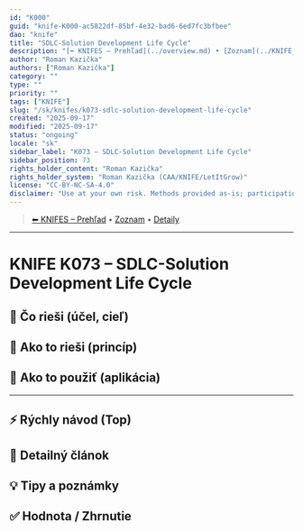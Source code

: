 ```yaml
---
id: "K000"
guid: "knife-K000-ac5822df-85bf-4e32-bad6-6ed7fc3bfbee"
dao: "knife"
title: "SDLC-Solution Development Life Cycle"
description: "[⬅ KNIFES – Prehľad](../overview.md) • [Zoznam](../KNIFE_Overview_List.md) • [Detaily](../KNIFE_Overview_Details.md)\n---\n KNIFE K073 – SDLC-Solution Development Life Cycle"
author: "Roman Kazička"
authors: ["Roman Kazička"]
category: ""
type: ""
priority: ""
tags: ["KNIFE"]
slug: "/sk/knifes/k073-sdlc-solution-development-life-cycle"
created: "2025-09-17"
modified: "2025-09-17"
status: "ongoing"
locale: "sk"
sidebar_label: "K073 – SDLC-Solution Development Life Cycle"
sidebar_position: 73
rights_holder_content: "Roman Kazička"
rights_holder_system: "Roman Kazička (CAA/KNIFE/LetItGrow)"
license: "CC-BY-NC-SA-4.0"
disclaimer: "Use at your own risk. Methods provided as-is; participation is voluntary and context-aware."
---
```

<!-- body:start -->

<!-- nav:knifes -->
> [⬅ KNIFES – Prehľad](../overview.md) • [Zoznam](../KNIFE_Overview_List.md) • [Detaily](../KNIFE_Overview_Details.md)
---
# KNIFE K073 – SDLC-Solution Development Life Cycle

## 🎯 Čo rieši (účel, cieľ)

## 🧩 Ako to rieši (princíp)

## 🧪 Ako to použiť (aplikácia)

---

## ⚡ Rýchly návod (Top)

## 📜 Detailný článok

## 💡 Tipy a poznámky

## ✅ Hodnota / Zhrnutie
